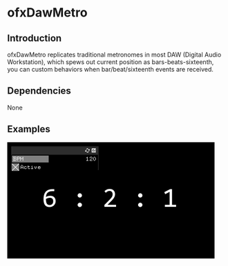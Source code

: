 # ofxDawMetro

## Introduction

ofxDawMetro replicates traditional metronomes in most DAW (Digital Audio Workstation), which spews out current position as bars-beats-sixteenth, you can custom behaviors when bar/beat/sixteenth events are received.

## Dependencies
None

## Examples
![example](/example/bin/data/screenshot.png)
